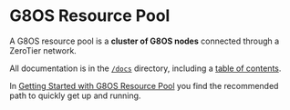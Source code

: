 # G8OS Resource Pool

A G8OS resource pool is a **cluster of G8OS nodes** connected through a ZeroTier network.

All documentation is in the [`/docs`](./docs) directory, including a [table of contents](SUMMARY.md).

In [Getting Started with G8OS Resource Pool](gettingstarted/gettingstarted.md) you find the recommended path to quickly get up and running.
